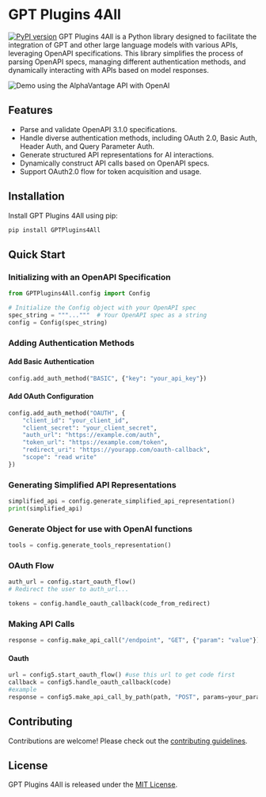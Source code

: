 # GPT Plugins 4All
[![PyPI version](https://badge.fury.io/py/GPTPlugins4All.svg)](https://badge.fury.io/py/GPTPlugins4All)
GPT Plugins 4All is a Python library designed to facilitate the integration of GPT and other large language models with various APIs, leveraging OpenAPI specifications. This library simplifies the process of parsing OpenAPI specs, managing different authentication methods, and dynamically interacting with APIs based on model responses.

![Demo using the AlphaVantage API with OpenAI](https://github.com/tcmartin/GPTPlugins4All/blob/master/demo/demo.gif)

## Features

- Parse and validate OpenAPI 3.1.0 specifications.
- Handle diverse authentication methods, including OAuth 2.0, Basic Auth, Header Auth, and Query Parameter Auth.
- Generate structured API representations for AI interactions.
- Dynamically construct API calls based on OpenAPI specs.
- Support OAuth2.0 flow for token acquisition and usage.

## Installation

Install GPT Plugins 4All using pip:

```bash
pip install GPTPlugins4All
```

## Quick Start

### Initializing with an OpenAPI Specification

```python
from GPTPlugins4All.config import Config

# Initialize the Config object with your OpenAPI spec
spec_string = """..."""  # Your OpenAPI spec as a string
config = Config(spec_string)
```

### Adding Authentication Methods

#### Add Basic Authentication

```python
config.add_auth_method("BASIC", {"key": "your_api_key"})
```

#### Add OAuth Configuration

```python
config.add_auth_method("OAUTH", {
    "client_id": "your_client_id",
    "client_secret": "your_client_secret",
    "auth_url": "https://example.com/auth",
    "token_url": "https://example.com/token",
    "redirect_uri": "https://yourapp.com/oauth-callback",
    "scope": "read write"
})
```

### Generating Simplified API Representations

```python
simplified_api = config.generate_simplified_api_representation()
print(simplified_api)
```
### Generate Object for use with OpenAI functions
```python
tools = config.generate_tools_representation()
```

### OAuth Flow

```python
auth_url = config.start_oauth_flow()
# Redirect the user to auth_url...

tokens = config.handle_oauth_callback(code_from_redirect)
```

### Making API Calls

```python
response = config.make_api_call("/endpoint", "GET", {"param": "value"})
```

#### Oauth
```python
url = config5.start_oauth_flow() #use this url to get code first
callback = config5.handle_oauth_callback(code)
#example
response = config5.make_api_call_by_path(path, "POST", params=your_params, user_token=callback, is_json=True)
```

## Contributing

Contributions are welcome! Please check out the [contributing guidelines](CONTRIBUTING.md).

## License

GPT Plugins 4All is released under the [MIT License](LICENSE).
